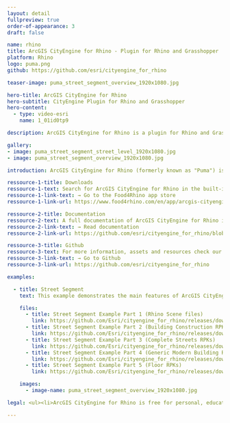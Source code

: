 ```yaml
---
layout: detail
fullpreview: true
order-of-appearance: 3
draft: false

name: rhino
title: ArcGIS CityEngine for Rhino - Plugin for Rhino and Grasshopper
platform: Rhino
logo: puma.png
github: https://github.com/esri/cityengine_for_rhino

teaser-image: puma_street_segment_overview_1920x1080.jpg

hero-title: ArcGIS CityEngine for Rhino
hero-subtitle: CityEngine Plugin for Rhino and Grasshopper
hero-content:
  - type: video-esri
    name: 1_01id0tp9

description: ArcGIS CityEngine for Rhino is a plugin for Rhino and Grasshopper. It provides a Rhino command and Grasshopper components which enable the execution of CityEngine rules within a Rhino scene.

gallery:
- image: puma_street_segment_street_level_1920x1080.jpg
- image: puma_street_segment_overview_1920x1080.jpg

introduction: ArcGIS CityEngine for Rhino (formerly known as "Puma") is a plugin for <a href="https://www.rhino3d.com">Rhino and Grasshopper</a>. It provides a Rhino command and Grasshopper components which enable the execution of <a href="https://www.esri.com/software/cityengine">CityEngine</a> rules within a Rhino scene. Therefore, a Rhino artist or designer does not have to leave their familiar Rhino environment anymore to make use of CityEngine’s procedural modeling power. Complicated export-import steps are no longer needed, which also means that the procedural models do not need to be “baked” anymore. The building or street models stay procedural during the entire design or planning workflow. Consequently, the user can change any attributes of the building or street models easily by connecting them to other Grasshopper components.<br/><br/>CityEngine for Rhino requires Rule Packages (RPK) as input, which are authored in CityEngine. An RPK includes assets and a CGA rule file which encodes an architectural style. Comprehensive RPK examples are available below and can be used “out-of-the-box”. More examples for CGA rule files can additionally be found in the <a href="https://doc.arcgis.com/en/cityengine/latest/tutorials/introduction-to-the-cityengine-tutorials.htm" target="_blank">CityEngine tutorials</a>.<br/><br/>CityEngine for Rhino is well suited for managing the procedural generation of architectural 3D content in design and urban planning scenarios. However, CityEngine for Rhino is restricted to the procedural generation of buildings and street detailing/furniture. CityEngine for Rhino does not include the city layout and street network editing tools of CityEngine itself (i.e. the rich CityEngine toolset to design a city from scratch or based on geographic data is still needed).<br/><br/><strong><i>ArcGIS CityEngine for Rhino is free for personal, educational, and non-commercial use. Commercial use requires at least one commercial license of the latest CityEngine version installed in the organization. Redistribution or web service offerings are not allowed unless expressly permitted. Please refer to the licensing section below for more detailed licensing information.</strong></i>

ressource-1-title: Downloads
ressource-1-text: Search for ArcGIS CityEngine for Rhino in the built-in <strong>Package Manager of Rhino</strong> (recommended) or manually download from the Food4Rhino app store.
ressource-1-link-text: → Go to the Food4Rhino app store
ressource-1-link-url: https://www.food4rhino.com/en/app/arcgis-cityengine-rhino-and-grasshopper

ressource-2-title: Documentation
ressource-2-text: A full documentation of ArcGIS CityEngine for Rhino is available on our github repository.
ressource-2-link-text: → Read documentation
ressource-2-link-url: https://github.com/esri/cityengine_for_rhino/blob/master/README.md

ressource-3-title: Github
ressource-3-text: For more information, assets and resources check our Github repository.
ressource-3-link-text: → Go to Github
ressource-3-link-url: https://github.com/esri/cityengine_for_rhino

examples:

  - title: Street Segment
    text: This example demonstrates the main features of ArcGIS CityEngine for Rhino in a compact scene. Starting from various input shapes (street shapes and building/floor footprints), multiple different Rule Packages are applied to create models ranging from abstract building volumes to realistic facades and street-level scenes. Extract the contents of all 5 zips into a <strong>single directory</strong> then open the Rhino and Grasshopper files and CityEngine for Rhino will find the RPKs automatically.

    files:
      - title: Street Segment Example Part 1 (Rhino Scene files)
        link: https://github.com/Esri/cityengine_for_rhino/releases/download/v1.0.0/Puma_Street_Segment_Example_Part_1_Rhino.Files.zip
      - title: Street Segment Example Part 2 (Building Construction RPKs)
        link: https://github.com/Esri/cityengine_for_rhino/releases/download/v1.0.0/Puma_Street_Segment_Example_Part_2_Building_Construction_RPKs.zip
      - title: Street Segment Example Part 3 (Complete Streets RPKs)
        link: https://github.com/Esri/cityengine_for_rhino/releases/download/v1.0.0/Puma_Street_Segment_Example_Part_3_Complete_Street_RPKs.zip
      - title: Street Segment Example Part 4 (Generic Modern Building RPKs)
        link: https://github.com/Esri/cityengine_for_rhino/releases/download/v1.0.0/Puma_Street_Segment_Example_Part_4_Generic_Modern_Building_RPKs.zip
      - title: Street Segment Example Part 5 (Floor RPKs)
        link: https://github.com/Esri/cityengine_for_rhino/releases/download/v1.0.0/Puma_Street_Segment_Example_Part_5_Floor_RPKs.zip

    images:
      - image-name: puma_street_segment_overview_1920x1080.jpg

legal: <ul><li>ArcGIS CityEngine for Rhino is free for personal, educational, and non-commercial use. Commercial use requires at least one commercial license of the latest CityEngine version installed in the organization. Redistribution or web service offerings are not allowed unless expressly permitted.</li><li>ArcGIS CityEngine for Rhino is under the same license as the included <a href="./cityenginesdk#legal-section">CityEngine SDK</a>.</li><li>All content in the "Examples" directory/section is licensed under the APACHE 2.0 license. You may obtain a copy of this license at <a href="https://www.apache.org/licenses/LICENSE-2.0" target="_blank">https://www.apache.org/licenses/LICENSE-2.0</a>.</li><li>For questions or enquiries, please contact <a href= "mailto:cityengine-info@esri.com">cityengine-info@esri.com</a></li></ul>

---
```

